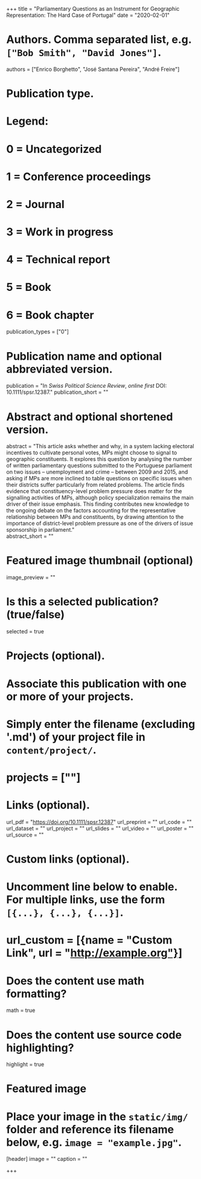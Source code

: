 +++
title = "Parliamentary Questions as an Instrument for Geographic Representation: The Hard Case of Portugal"
date = "2020-02-01"

# Authors. Comma separated list, e.g. `["Bob Smith", "David Jones"]`.
authors = ["Enrico Borghetto", "José Santana Pereira", "André Freire"]

# Publication type.
# Legend:
# 0 = Uncategorized
# 1 = Conference proceedings
# 2 = Journal
# 3 = Work in progress
# 4 = Technical report
# 5 = Book
# 6 = Book chapter
publication_types = ["0"] 

# Publication name and optional abbreviated version.
publication = "In *Swiss Political Science Review*, *online first* DOI: 10.1111/spsr.12387."
publication_short = ""

# Abstract and optional shortened version.
abstract = "This article asks whether and why, in a system lacking electoral incentives to cultivate personal votes, MPs might choose to signal to geographic constituents. It explores this question by analysing the number of written parliamentary questions submitted to the Portuguese parliament on two issues – unemployment and crime – between 2009 and 2015, and asking if MPs are more inclined to table questions on specific issues when their districts suffer particularly from related problems. The article finds evidence that constituency-level problem pressure does matter for the signalling activities of MPs, although policy specialization remains the main driver of their issue emphasis. This finding contributes new knowledge to the ongoing debate on the factors accounting for the representative relationship between MPs and constituents, by drawing attention to the importance of district-level problem pressure as one of the drivers of issue sponsorship in parliament."   
abstract_short = ""

# Featured image thumbnail (optional)
image_preview = ""

# Is this a selected publication? (true/false)
selected = true

# Projects (optional).
#   Associate this publication with one or more of your projects.
#   Simply enter the filename (excluding '.md') of your project file in `content/project/`.
# projects = [""]

# Links (optional).
url_pdf = "https://doi.org/10.1111/spsr.12387"
url_preprint = ""
url_code = ""
url_dataset = ""
url_project = ""
url_slides = ""
url_video = ""
url_poster = ""
url_source = ""

# Custom links (optional).
#   Uncomment line below to enable. For multiple links, use the form `[{...}, {...}, {...}]`.
# url_custom = [{name = "Custom Link", url = "http://example.org"}]

# Does the content use math formatting?
math = true

# Does the content use source code highlighting?
highlight = true

# Featured image
# Place your image in the `static/img/` folder and reference its filename below, e.g. `image = "example.jpg"`.
[header]
image = ""
caption = ""

+++
